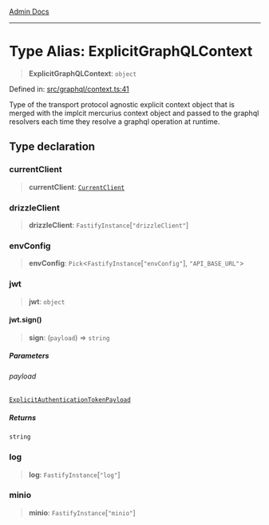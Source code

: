 [Admin Docs](/)

***

# Type Alias: ExplicitGraphQLContext

> **ExplicitGraphQLContext**: `object`

Defined in: [src/graphql/context.ts:41](https://github.com/PalisadoesFoundation/talawa-api/blob/9f305099d404e8f36dd8bdadb150fba1e7235da9/src/graphql/context.ts#L41)

Type of the transport protocol agnostic explicit context object that is merged with the implcit mercurius context object and passed to the graphql resolvers each time they resolve a graphql operation at runtime.

## Type declaration

### currentClient

> **currentClient**: [`CurrentClient`](CurrentClient.md)

### drizzleClient

> **drizzleClient**: `FastifyInstance`\[`"drizzleClient"`\]

### envConfig

> **envConfig**: `Pick`\<`FastifyInstance`\[`"envConfig"`\], `"API_BASE_URL"`\>

### jwt

> **jwt**: `object`

#### jwt.sign()

> **sign**: (`payload`) => `string`

##### Parameters

###### payload

[`ExplicitAuthenticationTokenPayload`](ExplicitAuthenticationTokenPayload.md)

##### Returns

`string`

### log

> **log**: `FastifyInstance`\[`"log"`\]

### minio

> **minio**: `FastifyInstance`\[`"minio"`\]
